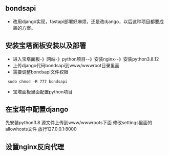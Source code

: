## bondsapi

* 改用django实现，fastapi部署好麻烦，还是改django，以后这种项目都要成熟的方案。

## 安装宝塔面板安装以及部署

* 进入宝塔面板-》网站-》python项目--》安装nginx--》安装python3.8.12
* 上传django代码bondsapi到www/wwwroot目录里面
* 需要调整bondsapi文件权限 
```
 sudo chmod -R 777 bondsapi 
```
* 宝塔面板里面配置python项目

## 在宝塔中配置django
先安装python3.8
源文件上传到www/wwwroots下面
修改settings里面的allowhosts文件
放行127.0.0.1:8000

## 设置nginx反向代理
